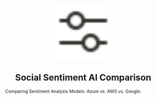 <p align="center">
  <img src="./.github/icon.svg" width="180" />
</p>

<h1 align="center">
  Social Sentiment AI Comparison 
</h1>

Comparing Sentiment Analysis Models: Azure vs. AWS vs. Google.
